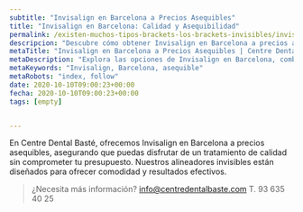 ```yaml
---
subtitle: "Invisalign en Barcelona a Precios Asequibles"
title: "Invisalign en Barcelona: Calidad y Asequibilidad"
permalink: /existen-muchos-tipos-brackets-los-brackets-invisibles/invisalign-barcelona-barato/
descripcion: "Descubre cómo obtener Invisalign en Barcelona a precios asequibles sin comprometer la calidad."
metaTitle: "Invisalign en Barcelona a Precios Asequibles | Centre Dental Basté"
metaDescription: "Explora las opciones de Invisalign en Barcelona, combinando calidad y asequibilidad para tu tratamiento dental."
metaKeywords: "Invisalign, Barcelona, asequible"
metaRobots: "index, follow"
date: 2020-10-10T09:00:23+00:00
fecha: 2020-10-10T09:00:23+00:00
tags: [empty]


---
```


En Centre Dental Basté, ofrecemos Invisalign en Barcelona a precios asequibles, asegurando que puedas disfrutar de un tratamiento de calidad sin comprometer tu presupuesto. Nuestros alineadores invisibles están diseñados para ofrecer comodidad y resultados efectivos.

>¿Necesita más información?
>info@centredentalbaste.com
> T. 93 635 40 25